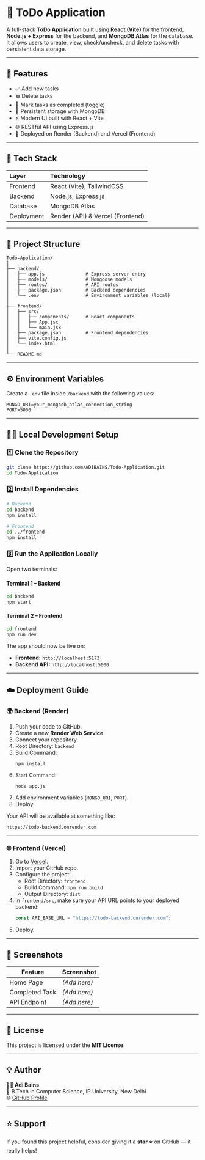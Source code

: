 # 📝 ToDo Application

A full-stack **ToDo Application** built using **React (Vite)** for the frontend, **Node.js + Express** for the backend, and **MongoDB Atlas** for the database.  
It allows users to create, view, check/uncheck, and delete tasks with persistent data storage.

---

## 🚀 Features

- ✅ Add new tasks
- 🗑️ Delete tasks
- 🔁 Mark tasks as completed (toggle)
- 💾 Persistent storage with MongoDB
- ⚡ Modern UI built with React + Vite
- 🌐 RESTful API using Express.js
- 🧩 Deployed on Render (Backend) and Vercel (Frontend)

---

## 🧱 Tech Stack

| Layer | Technology |
|:------|:------------|
| Frontend | React (Vite), TailwindCSS |
| Backend | Node.js, Express.js |
| Database | MongoDB Atlas |
| Deployment | Render (API) & Vercel (Frontend) |

---

## 📁 Project Structure

```
Todo-Application/
│
├── backend/
│   ├── app.js               # Express server entry
│   ├── models/              # Mongoose models
│   ├── routes/              # API routes
│   ├── package.json         # Backend dependencies
│   └── .env                 # Environment variables (local)
│
├── frontend/
│   ├── src/
│   │   ├── components/      # React components
│   │   ├── App.jsx
│   │   └── main.jsx
│   ├── package.json         # Frontend dependencies
│   ├── vite.config.js
│   └── index.html
│
└── README.md
```

---

## ⚙️ Environment Variables

Create a `.env` file inside `/backend` with the following values:

```
MONGO_URI=your_mongodb_atlas_connection_string
PORT=5000
```

---

## 🧑‍💻 Local Development Setup

### 1️⃣ Clone the Repository
```bash
git clone https://github.com/ADIBAINS/Todo-Application.git
cd Todo-Application
```

### 2️⃣ Install Dependencies
```bash
# Backend
cd backend
npm install

# Frontend
cd ../frontend
npm install
```

### 3️⃣ Run the Application Locally
Open two terminals:

#### Terminal 1 – Backend
```bash
cd backend
npm start
```

#### Terminal 2 – Frontend
```bash
cd frontend
npm run dev
```

The app should now be live on:
- **Frontend:** `http://localhost:5173`
- **Backend API:** `http://localhost:5000`

---

## ☁️ Deployment Guide

### 🌍 Backend (Render)

1. Push your code to GitHub.  
2. Create a new **Render Web Service**.  
3. Connect your repository.  
4. Root Directory: `backend`  
5. Build Command:  
   ```
   npm install
   ```
6. Start Command:  
   ```
   node app.js
   ```
7. Add environment variables (`MONGO_URI`, `PORT`).  
8. Deploy.

Your API will be available at something like:
```
https://todo-backend.onrender.com
```

---

### 🌐 Frontend (Vercel)

1. Go to [Vercel](https://vercel.com/).  
2. Import your GitHub repo.  
3. Configure the project:
   - Root Directory: `frontend`
   - Build Command: `npm run build`
   - Output Directory: `dist`
4. In `frontend/src`, make sure your API URL points to your deployed backend:
   ```js
   const API_BASE_URL = "https://todo-backend.onrender.com";
   ```
5. Deploy.

---

## 📸 Screenshots

| Feature | Screenshot |
|----------|-------------|
| Home Page | *(Add here)* |
| Completed Task | *(Add here)* |
| API Endpoint | *(Add here)* |

---

## 🧾 License

This project is licensed under the **MIT License**.

---

## 💡 Author

**👨‍💻 Adi Bains**  
📍 B.Tech in Computer Science, IP University, New Delhi  
🌐 [GitHub Profile](https://github.com/ADIBAINS)

---

## ⭐ Support

If you found this project helpful, consider giving it a **star ⭐** on GitHub — it really helps!
